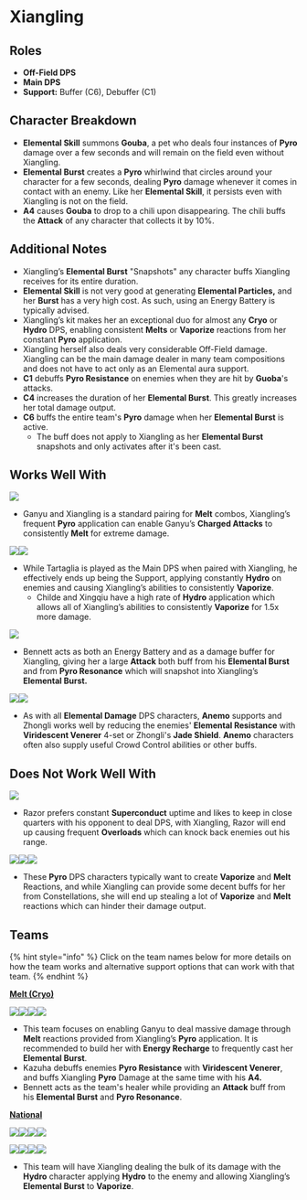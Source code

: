 # Xiangling

## Roles

* **Off-Field DPS**
* **Main DPS**
* **Support:** Buffer (C6), Debuffer (C1)

## Character Breakdown

* **Elemental Skill** summons **Gouba**, a pet who deals four instances of **Pyro** damage over a few seconds and will remain on the field even without Xiangling.
* **Elemental Burst** creates a **Pyro** whirlwind that circles around your character for a few seconds, dealing **Pyro** damage whenever it comes in contact with an enemy. Like her **Elemental Skill**, it persists even with Xiangling is not on the field.
* **A4** causes **Gouba** to drop to a chili upon disappearing. The chili buffs the **Attack** of any character that collects it by 10%.

## Additional Notes

* Xiangling’s **Elemental Burst** "Snapshots" any character buffs Xiangling receives for its entire duration.
* **Elemental Skill** is not very good at generating **Elemental Particles,** and her **Burst** has a very high cost. As such, using an Energy Battery is typically advised.
* Xiangling’s kit makes her an exceptional duo for almost any **Cryo** or **Hydro** DPS, enabling consistent **Melts** or **Vaporize** reactions from her constant **Pyro** application.
* Xiangling herself also deals very considerable Off-Field damage. Xiangling can be the main damage dealer in many team compositions and does not have to act only as an Elemental aura support.
* **C1** debuffs **Pyro Resistance** on enemies when they are hit by **Guoba**'s attacks.
* **C4** increases the duration of her **Elemental Burst**. This greatly increases her total damage output.
* **C6** buffs the entire team's **Pyro** damage when her **Elemental Burst** is active.
  * The buff does not apply to Xiangling as her **Elemental Burst** snapshots and only activates after it's been cast.

## Works Well With

![](../../.gitbook/assets/UI\_AvatarIcon\_Ganyu.png)

* Ganyu and Xiangling is a standard pairing for **Melt** combos, Xiangling’s frequent **Pyro** application can enable Ganyu’s **Charged Attacks** to consistently **Melt** for extreme damage.

![](../../.gitbook/assets/UI\_AvatarIcon\_Tartaglia.png)![](../../.gitbook/assets/UI\_AvatarIcon\_Xingqiu.png)

* While Tartaglia is played as the Main DPS when paired with Xiangling, he effectively ends up being the Support, applying constantly **Hydro** on enemies and causing Xiangling’s abilities to consistently **Vaporize**.
  * Childe and Xingqiu have a high rate of **Hydro** application which allows all of Xiangling’s abilities to consistently **Vaporize** for 1.5x more damage.

![](../../.gitbook/assets/UI\_AvatarIcon\_Bennett.png)

* Bennett acts as both an Energy Battery and as a damage buffer for Xiangling, giving her a large **Attack** both buff from his **Elemental Burst** and from **Pyro Resonance** which will snapshot into Xiangling’s **Elemental Burst.**

![](../../.gitbook/assets/Element\_Anemo.webp)![](../../.gitbook/assets/UI\_AvatarIcon\_Zhongli.png)

* As with all **Elemental Damage** DPS characters, **Anemo** supports and Zhongli works well by reducing the enemies' **Elemental Resistance** with **Viridescent Venerer** 4-set or Zhongli's **Jade Shield**. **Anemo** characters often also supply useful Crowd Control abilities or other buffs.

## Does Not Work Well With

![](../../.gitbook/assets/UI\_AvatarIcon\_Razor.png)

* Razor prefers constant **Superconduct** uptime and likes to keep in close quarters with his opponent to deal DPS, with Xiangling, Razor will end up causing frequent **Overloads** which can knock back enemies out his range.

![](../../.gitbook/assets/UI\_AvatarIcon\_Hutao.png)![](../../.gitbook/assets/UI\_AvatarIcon\_Diluc.png)![](../../.gitbook/assets/UI\_AvatarIcon\_Yanfei.png)

* These **Pyro** DPS characters typically want to create **Vaporize** and **Melt** Reactions, and while Xiangling can provide some decent buffs for her from Constellations, she will end up stealing a lot of **Vaporize** and **Melt** reactions which can hinder their damage output.

## Teams

{% hint style="info" %}
Click on the team names below for more details on how the team works and alternative support options that can work with that team.
{% endhint %}

****[**Melt (Cryo)**](../../teams/reverse-melt.md)****

![](../../.gitbook/assets/UI\_AvatarIcon\_Ganyu.png)![](../../.gitbook/assets/UI\_AvatarIcon\_Xiangling.png)![](../../.gitbook/assets/UI\_AvatarIcon\_Zhongli.png)![](../../.gitbook/assets/UI\_AvatarIcon\_Bennett.png)

* This team focuses on enabling Ganyu to deal massive damage through **Melt** reactions provided from Xiangling’s **Pyro** application. It is recommended to build her with **Energy Recharge** to frequently cast her **Elemental Burst**.
* Kazuha debuffs enemies **Pyro Resistance** with **Viridescent Venerer**, and buffs Xiangling **Pyro** Damage at the same time with his **A4.**
* Bennett acts as the team's healer while providing an **Attack** buff from his **Elemental Burst** and **Pyro Resonance**.

****[**National**](../../teams/national.md)****

![](../../.gitbook/assets/UI\_AvatarIcon\_Xiangling.png)![](../../.gitbook/assets/UI\_AvatarIcon\_Xingqiu.png)![](../../.gitbook/assets/UI\_AvatarIcon\_Shougun.png)![](../../.gitbook/assets/UI\_AvatarIcon\_Bennett.png)

![](../../.gitbook/assets/UI\_AvatarIcon\_Xiangling.png)![](../../.gitbook/assets/UI\_AvatarIcon\_Xingqiu.png)![](../../.gitbook/assets/UI\_AvatarIcon\_Kazuha.png)![](../../.gitbook/assets/UI\_AvatarIcon\_Bennett.png)

* This team will have Xiangling dealing the bulk of its damage with the **Hydro** character applying **Hydro** to the enemy and allowing Xiangling’s **Elemental Burst** to **Vaporize**.
